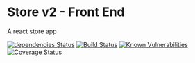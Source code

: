 # Store v2 - Front End
A react store app

[![dependencies Status](https://david-dm.org/jasson2788/store_fe/status.svg)](https://david-dm.org/jasson2788/store_fe)
[![Build Status](https://travis-ci.org/jasson2788/store_fe.svg?branch=master)](https://travis-ci.org/jasson2788/store_fe)
[![Known Vulnerabilities](https://snyk.io/test/github/jasson2788/store_fe/badge.svg?targetFile=package.json)](https://snyk.io/test/github/jasson2788/store_fe?targetFile=package.json)
[![Coverage Status](https://coveralls.io/repos/github/jasson2788/store_fe/badge.svg?branch=master)](https://coveralls.io/github/jasson2788/store_fe?branch=master)